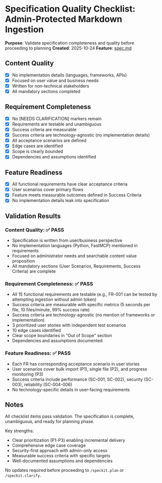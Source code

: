# Specification Quality Checklist: Admin-Protected Markdown Ingestion

**Purpose**: Validate specification completeness and quality before proceeding to planning
**Created**: 2025-10-24
**Feature**: [spec.md](../spec.md)

## Content Quality

- [x] No implementation details (languages, frameworks, APIs)
- [x] Focused on user value and business needs
- [x] Written for non-technical stakeholders
- [x] All mandatory sections completed

## Requirement Completeness

- [x] No [NEEDS CLARIFICATION] markers remain
- [x] Requirements are testable and unambiguous
- [x] Success criteria are measurable
- [x] Success criteria are technology-agnostic (no implementation details)
- [x] All acceptance scenarios are defined
- [x] Edge cases are identified
- [x] Scope is clearly bounded
- [x] Dependencies and assumptions identified

## Feature Readiness

- [x] All functional requirements have clear acceptance criteria
- [x] User scenarios cover primary flows
- [x] Feature meets measurable outcomes defined in Success Criteria
- [x] No implementation details leak into specification

## Validation Results

### Content Quality: ✅ PASS
- Specification is written from user/business perspective
- No implementation languages (Python, FastMCP) mentioned in requirements
- Focused on administrator needs and searchable content value proposition
- All mandatory sections (User Scenarios, Requirements, Success Criteria) are complete

### Requirement Completeness: ✅ PASS
- All 15 functional requirements are testable (e.g., FR-001 can be tested by attempting ingestion without admin token)
- Success criteria are measurable with specific metrics (5 seconds per file, 10 files/minute, 99% success rate)
- Success criteria are technology-agnostic (no mention of frameworks or implementation)
- 3 prioritized user stories with independent test scenarios
- 10 edge cases identified
- Clear scope boundaries in "Out of Scope" section
- Dependencies and assumptions documented

### Feature Readiness: ✅ PASS
- Each FR has corresponding acceptance scenario in user stories
- User scenarios cover bulk import (P1), single file (P2), and progress monitoring (P3)
- Success criteria include performance (SC-001, SC-002), security (SC-003), reliability (SC-004-006)
- No technology-specific details in user-facing requirements

## Notes

All checklist items pass validation. The specification is complete, unambiguous, and ready for planning phase.

Key strengths:
- Clear prioritization (P1-P3) enabling incremental delivery
- Comprehensive edge case coverage
- Security-first approach with admin-only access
- Measurable success criteria with specific targets
- Well-documented assumptions and dependencies

No updates required before proceeding to `/speckit.plan` or `/speckit.clarify`.
